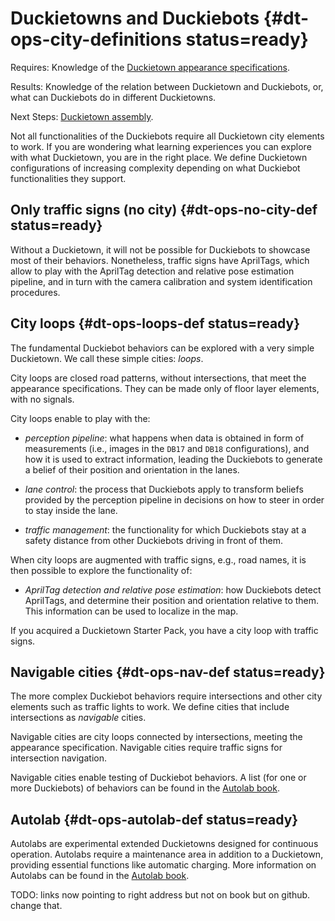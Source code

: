 # Duckietowns and Duckiebots {#dt-ops-city-definitions status=ready}

<div class='requirements' markdown="1">

Requires: Knowledge of the [Duckietown appearance specifications](#dt-ops-appearance-specifications).

Results: Knowledge of the relation between Duckietown and Duckiebots, or, what can Duckiebots do in different Duckietowns.

Next Steps: [Duckietown assembly](#dt-ops-assembly).

</div>

Not all functionalities of the Duckiebots require all Duckietown city elements to work. If you are wondering what learning experiences you can explore with what Duckietown, you are in the right place. We define Duckietown configurations of increasing complexity depending on what Duckiebot functionalities they support.

## Only traffic signs (no city) {#dt-ops-no-city-def status=ready}

Without a Duckietown, it will not be possible for Duckiebots to showcase most of their behaviors. Nonetheless, traffic signs have AprilTags, which allow to play with the AprilTag detection and relative pose estimation pipeline, and in turn with the camera calibration and system identification procedures.

## City loops {#dt-ops-loops-def status=ready}

The fundamental Duckiebot behaviors can be explored with a very simple Duckietown. We call these simple cities: _loops_.

City loops are closed road patterns, without intersections, that meet the appearance specifications. They can be made only of floor layer elements, with no signals.

City loops enable to play with the:

* _perception pipeline_: what happens when data is obtained in form of measurements (i.e., images in the `DB17` and `DB18` configurations), and how it is used to extract information, leading the Duckiebots to generate a belief of their position and orientation in the lanes.

* _lane control_: the process that Duckiebots apply to transform beliefs provided by the perception pipeline in decisions on how to steer in order to stay inside the lane.  

* _traffic management_: the functionality for which Duckiebots stay at a safety distance from other Duckiebots driving in front of them.

When city loops are augmented with traffic signs, e.g., road names, it is then possible to explore the functionality of:

* _AprilTag detection and relative pose estimation_: how Duckiebots detect AprilTags, and determine their position and orientation relative to them. This information can be used to localize in the map.

If you acquired a Duckietown Starter Pack, you have a city loop with traffic signs.

## Navigable cities {#dt-ops-nav-def status=ready}

The more complex Duckiebot behaviors require intersections and other city elements such as traffic lights to work. We define cities that include intersections as _navigable_ cities.

Navigable cities are city loops connected by intersections, meeting the appearance specification. Navigable cities require traffic signs for intersection navigation.

Navigable cities enable testing of Duckiebot behaviors. A list (for one or more Duckiebots) of behaviors can be found in the [Autolab book](https://github.com/duckietown/docs-opmanual_autolab/blob/master19/book/opmanual_autolab/00_book_autolab.md).

## Autolab {#dt-ops-autolab-def status=ready}

Autolabs are experimental extended Duckietowns designed for continuous operation. Autolabs require a maintenance area in addition to a Duckietown, providing essential functions like automatic charging. More information on Autolabs can be found in the [Autolab book](https://github.com/duckietown/docs-opmanual_autolab/blob/master19/book/opmanual_autolab/00_book_autolab.md).


TODO: links now pointing to right address but not on book but on github. change that.
